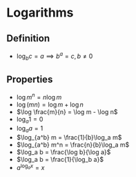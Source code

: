 # Logarithms

## Definition

- $\log_b c = a \implies b^a = c, b \not= 0$

## Properties

- $\log m^n = n \log m$
- $\log (mn) = \log m  + \log n$
- $\log \frac{m}{n} = \log m - \log n$
- $\log_a 1 = 0$
- $\log_a a = 1$
- $\log_{a^b} m = \frac{1}{b}\log_a m$
- $\log_{a^b} m^n = \frac{n}{b}\log_a m$
- $\log_a b = \frac{\log b}{\log a}$
- $\log_a b = \frac{1}{\log_b a}$
- $a^{\log_a x} = x$
